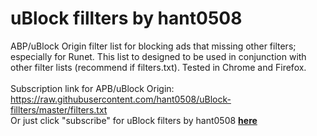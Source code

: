 # uBlock fillters by hant0508
ABP/uBlock Origin filter list for blocking ads that missing other filters; especially for Runet. This list to designed to be used in conjunction with other filter lists (recommend if filters.txt). Tested in Chrome and Firefox. <br> <br>
Subscription link for APB/uBlock Origin: https://raw.githubusercontent.com/hant0508/uBlock-fillters/master/filters.txt <br>
Or just click "subscribe" for uBlock filters by hant0508
[**here**](https://github.com/gorhill/uBlock/wiki/Filter-lists-from-around-the-web)
